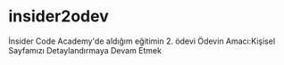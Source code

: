 # insider2odev
İnsider Code Academy'de aldığım eğitimin 2. ödevi  Ödevin Amacı:Kişisel Sayfamızı Detaylandırmaya Devam Etmek
